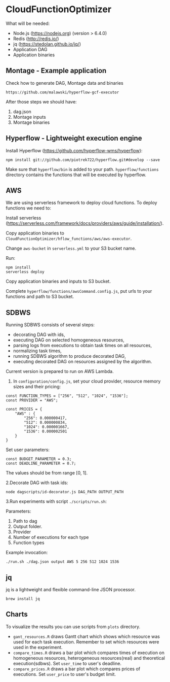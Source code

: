 # CloudFunctionOptimizer

What will be needed:
- Node.js (https://nodejs.org) (version > 6.4.0)
- Redis (http://redis.io/)
- jq (https://stedolan.github.io/jq/)
- Application DAG
- Application binaries

## Montage - Example application

Check how to generate DAG, Montage data and binaries
```
https://github.com/malawski/hyperflow-gcf-executor
```
After those steps we should have:
1. dag.json
2. Montage inputs
3. Montage binaries

## Hyperflow - Lightweight execution engine

Install Hyperflow (https://github.com/hyperflow-wms/hyperflow):
```
npm install git://github.com/piotrek722/hyperflow.git#develop --save
```
Make sure that `hyperflow/bin` is added to your path.
`hyperflow/functions` directory contains the functions that will be executed by hyperflow.

## AWS

We are using serverless framework to deploy cloud functions.
To deploy functions we need to:

Install serverless (https://serverless.com/framework/docs/providers/aws/guide/installation/).

Copy application binaries to `CloudFunctionOptimizer/hflow_functions/aws/aws-executor`.

Change `aws-bucket` in `serverless.yml` to your S3 bucket name.

Run:
```
npm install
serverless deploy
```

Copy application binaries and inputs to S3 bucket.

Complete `hyperflow/functions/awsCommand.config.js`, put urls to your functions and path to S3 bucket.

## SDBWS

Running SDBWS consists of several steps:
- decorating DAG with ids,
- executing DAG on selected homogeneous resources,
- parsing logs from executions to obtain task times on all resources,
- normalizing task times,
- running SDBWS algorithm to produce decorated DAG,
- executing decorated DAG on resources assigned by the algorithm.

Current version is prepared to run on AWS Lambda.

1. In `configuration/config.js`, set your cloud provider, resource memory sizes and their pricing:
```
const FUNCTION_TYPES = ["256", "512", "1024", "1536"];
const PROVIDER = "AWS";

const PRICES = {
    "AWS" : {
        "256": 0.000000417,
        "512": 0.000000834,
        "1024": 0.000001667,
        "1536": 0.000002501
    }
}
```

Set user parameters:
```
const BUDGET_PARAMETER = 0.3;
const DEADLINE_PARAMETER = 0.7;
```
The values should be from range [0, 1].

2.Decorate DAG with task ids:
```
node dagscripts/id-decorator.js DAG_PATH OUTPUT_PATH
``` 

3.Run experiments with script ``./scripts/run.sh``:

Parameters:
1. Path to dag
2. Output folder.
3. Provider
4. Number of executions for each type
5. Function types 

Example invocation:
```
./run.sh ./dag.json output AWS 5 256 512 1024 1536
```

## jq
jq is a lightweight and flexible command-line JSON processor.
```
brew install jq
```

## Charts

To visualize the results you can use scripts from `plots` directory.

* `gant_resources.R` draws Gantt chart which shows which resource was used for each task execution. Remember to set which resources were used in the experiment.
* `compare_times.R` draws a bar plot which compares times of execution on homogeneous resources, heterogeneous resources(real) and theoretical execution(sdbws). Set `user_time` to user's deadline.
* `compare_prices.R` draws a bar plot which compares prices of executions. Set `user_price` to user's budget limit.
